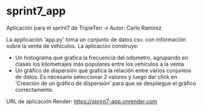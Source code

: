 # sprint7_app

Aplicación para el sprint7 de TripleTen -> Autor: Carlo Ramírez 

La applicación 'app.py' toma un conjunto de datos csv. con información sobre la venta de vehículos. La aplicación construye:
* Un histograma que grafica la frecuencia del odometro, agrupando en clases los kilometrajes más populares entre los vehículos a la venta 
* Un gráfico de dispersión que grafica la relación entre varios conjuntos de datos. Es necesario seleccionar 2 valores y luego dar click en 'Creación de un gráfico de dispersión' para que se despliegue el gráfico correctamente. 

URL de aplicación Render: https://sprint7-app.onrender.com 
